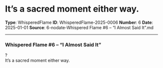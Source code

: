 # It’s a sacred moment either way.

**Type**: WhisperedFlame
**ID**: WhisperedFlame-2025-0006
**Number**: 6
**Date**: 2025-01-01
**Source**: 6-nodate-Whispered Flame #6 – “I Almost Said It”.md

---

### Whispered Flame #6 – “I Almost Said It”

?\
It’s a sacred moment either way.